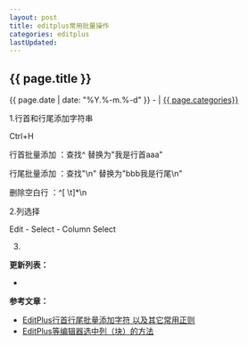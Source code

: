 ```yaml
---
layout: post
title: editplus常用批量操作
categories: editplus
lastUpdated:
---
```


## {{ page.title }}

{{ page.date | date: "%Y.%-m.%-d" }} - | <a href="/archive#{{ page.categories }}">{{ page.categories}}</a>

  
1.行首和行尾添加字符串

Ctrl+H

行首批量添加 ：查找^ 替换为"我是行首aaa"

行尾批量添加 ：查找"\n" 替换为"bbb我是行尾\n"

删除空白行 ：^[ \t]*\n

2.列选择

Edit - Select - Column Select

3.


**更新列表：**

*



**参考文章：**

* [EditPlus行首行尾批量添加字符 以及其它常用正则][1]
* [EditPlus等编辑器选中列（块）的方法][2]


[1]: http://blog.csdn.net/smartsmile2012/article/details/40423081
[2]: http://blog.csdn.net/jaray/article/details/18550517
